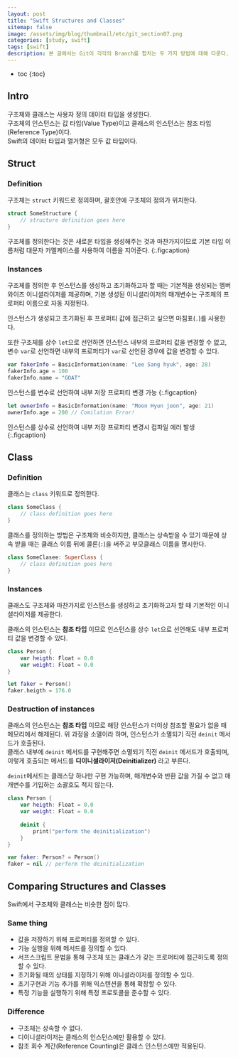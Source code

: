 ```yaml
---
layout: post
title: "Swift Structures and Classes"
sitemap: false
image: /assets/img/blog/thumbnail/etc/git_section07.png
categories: [study, swift]
tags: [swift]
description: 본 글에서는 Git이 각각의 Branch를 합치는 두 가지 방법에 대해 다룬다.
---
```


* toc
{:toc}

## Intro
구조체와 클래스는 사용자 정의 데이터 타입을 생성한다.  
구조체의 인스턴스는 값 타입(Value Type)이고 클래스의 인스턴스는 참조 타입(Reference Type)이다.   
Swift의 데이터 타입과 열거형은 모두 값 타입이다.    

## Struct
### Definition
구조체는 `struct` 키워드로 정의하며, 괄호안에 구조체의 정의가 위치한다.

~~~swift
struct SomeStructure {
    // structure definition goes here
}
~~~

구조체를 정의한다는 것은 새로운 타입을 생성해주는 것과 마찬가지이므로 기본 타입 이름처럼 대문자 카멜케이스를 사용하여 이름을 지어준다.
{:.figcaption}

### Instances
구조체를 정의한 후 인스턴스를 생성하고 초기화하고자 할 때는 기본적을 생성되는 멤버와이즈 이니셜라이저를 제공하며, 기본 생성된 이니셜라이저의 매개변수는 구조체의 프로퍼티 이름으로 자동 지정된다.   

인스턴스가 생성되고 초기화된 후 프로퍼티 값에 접근하고 싶으면 마침표(`.`)를 사용한다.   

또한 구조체를 상수 `let`으로 선언하면 인스턴스 내부의 프로퍼티 값을 변경할 수 없고, 변수 `var`로 선언하면 내부의 프로퍼티가 `var`로 선언된 경우에 값을 변경할 수 있다.

~~~swift
var fakerInfo = BasicInformation(name: "Lee Sang hyuk", age: 28)
fakerInfo.age = 100
fakerInfo.name = "GOAT"
~~~
인스턴스를 변수로 선언하여 내부 저장 프로퍼티 변경 가능
{:.figcaption}

~~~swift
let ownerInfo = BasicInformation(name: "Moon Hyun joon", age: 21)
ownerInfo.age = 200 // Comilation Error!
~~~
인스턴스를 상수로 선언하여 내부 저장 프로퍼티 변경시 컴파일 에러 발생
{:.figcaption}

## Class 
### Definition
클래스는 `class` 키워드로 정의한다. 

~~~swift
class SomeClass {
    // class definition goes here
}
~~~

클래스를 정의하는 방법은 구조체와 비슷하지만, 클래스는 상속받을 수 있기 때문에 상속 받을 때는 클래스 이름 뒤에 콜론(`:`)을 써주고 부모클래스 이름을 명시한다.

~~~swift
class SomeClasee: SuperClass {
    // class definition goes here
}
~~~

### Instances
클래스도 구조체와 마찬가지로 인스턴스를 생성하고 초기화하고자 할 때 기본적인 이니셜라이저를 제공한다. 

클래스의 인스턴스는 __참조 타입__ 이므로 인스턴스를 상수 `let`으로 선언해도 내부 프로퍼티 값을 변경할 수 있다.

~~~swift
class Person {
    var heigth: Float = 0.0
    var weight: Float = 0.0
}

let faker = Person()
faker.heigth = 176.0
~~~

### Destruction of instances
클래스의 인스턴스는 __참조 타입__ 이므로 해당 인스턴스가 더이상 참조할 필요가 없을 때 메모리에서 해제된다. 위 과정을 소멸이라 하며, 인스턴스가 소멸되기 직전 `deinit` 메서드가 호출된다.    
클래스 내부에 `deinit` 메서드를 구현해주면 소멸되기 직전 `deinit` 메서드가 호출되며, 이렇게 호출되는 메서드를 __디이니셜라이저(Deinitializer)__ 라고 부른다.

`deinit`메서드는 클래스당 하나만 구현 가능하며, 매개변수와 반환 값을 가질 수 없고 매개변수를 기입하는 소괄호도 적지 않는다.

~~~swift
class Person {
    var heigth: Float = 0.0
    var weight: Float = 0.0
    
    deinit {
        print("perform the deinitialization")
    }
}

var faker: Person? = Person()
faker = nil // perform the deinitialization
~~~


## Comparing Structures and Classes
Swift에서 구조체와 클래스는 비슷한 점이 많다. 
### Same thing
* 값을 저장하기 위해 프로퍼티를 정의할 수 있다.
* 기능 실행을 위해 메서드를 정의할 수 있다.
* 서프스크립트 문법을 통해 구조체 또는 클래스가 갖는 프로퍼티에 접근하도록 정의할 수 있다.
* 초기화될 때의 상태를 지정하기 위해 이니셜라이저를 정의할 수 있다.
* 초기구현과 기능 추가를 위해 익스텐션을 통해 확장할 수 있다.
* 특정 기능을 실행하기 위해 특정 프로토콜을 준수할 수 있다.
### Difference
* 구조체는 상속할 수 없다.
* 디이니셜라이저는 클래스의 인스턴스에만 활용할 수 있다.
* 참조 회수 계간(Reference Counting)은 클래스 인스턴스에만 적용된다.